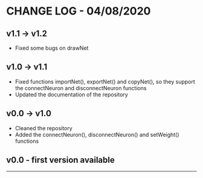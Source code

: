 # CHANGE LOG - 04/08/2020

## v1.1 -> v1.2

* Fixed some bugs on drawNet

## v1.0 -> v1.1

* Fixed functions importNet(), exportNet() and copyNet(), so they support the connectNeuron and disconnectNeuron functions
* Updated the documentation of the repository

## v0.0 -> v1.0

* Cleaned the repository 
* Added the connectNeuron(), disconnectNeuron() and setWeight() functions

## v0.0 - first version available

------------------------------------
